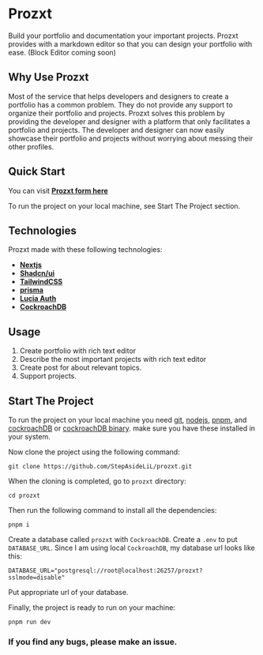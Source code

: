 # Prozxt

Build your portfolio and documentation your important projects. Prozxt provides with a markdown editor so that you can design your portfolio with ease. (Block Editor coming soon)

## Why Use Prozxt

Most of the service that helps developers and designers to create a portfolio has a common problem. They do not provide any support to organize their portfolio and projects. Prozxt solves this problem by providing the developer and designer with a platform that only facilitates a portfolio and projects. The developer and designer can now easily showcase their portfolio and projects without worrying about messing their other profiles.

## Quick Start

You can visit **[Prozxt form here](https://prozxt.vercel.app/)**

To run the project on your local machine, see Start The Project section.

## Technologies

Prozxt made with these following technologies:

- **[Nextjs](https://nextjs.org/)**
- **[Shadcn/ui](https://ui.shadcn.com/)**
- **[TailwindCSS](https://tailwindcss.com/)**
- **[prisma](https://www.prisma.io/)**
- **[Lucia Auth](https://lucia-auth.com/)**
- **[CockroachDB](https://www.cockroachlabs.com/)**

## Usage

1. Create portfolio with rich text editor
2. Describe the most important projects with rich text editor
3. Create post for about relevant topics.
4. Support projects.

## Start The Project

To run the project on your local machine you need [git](https://git-scm.com/downloads), [nodejs](https://nodejs.org/en/download), [pnpm](https://pnpm.io/installation), and [cockroachDB](https://www.cockroachlabs.com/) or [cockroachDB binary](https://www.cockroachlabs.com/docs/releases/). make sure you have these installed in your system.

Now clone the project using the following command:

```
git clone https://github.com/StepAsideLiL/prozxt.git
```

When the cloning is completed, go to `prozxt` directory:

```
cd prozxt
```

Then run the following command to install all the dependencies:

```
pnpm i
```

Create a database called `prozxt` with `CockroachDB`. Create a `.env` to put `DATABASE_URL`. Since I am using local `CockroachDB`, my database url looks like this:

```
DATABASE_URL="postgresql://root@localhost:26257/prozxt?sslmode=disable"
```

Put appropriate url of your database.

Finally, the project is ready to run on your machine:

```
pnpm run dev
```

### If you find any bugs, please make an issue.
